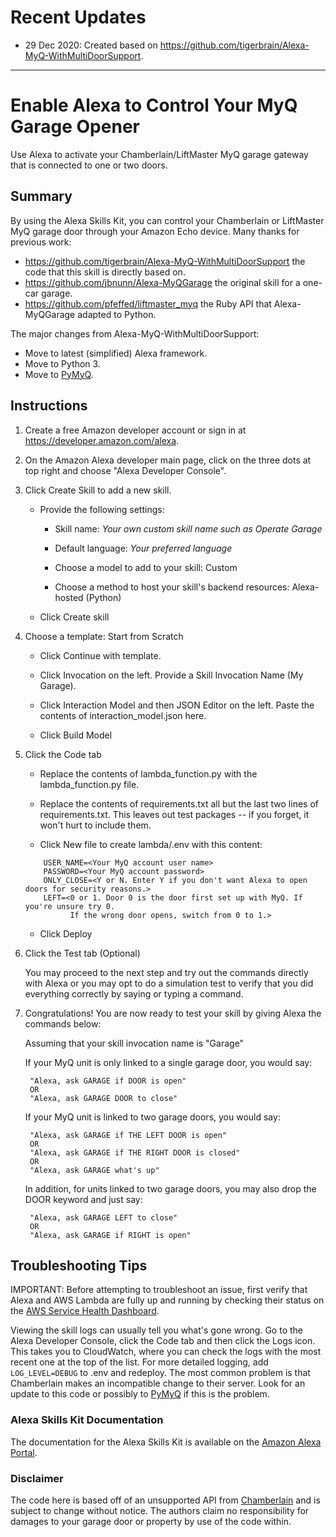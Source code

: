 # Recent Updates

* 29 Dec 2020: Created based on https://github.com/tigerbrain/Alexa-MyQ-WithMultiDoorSupport.

--------------------------------------

# Enable Alexa to Control Your MyQ Garage Opener
Use Alexa to activate your Chamberlain/LiftMaster MyQ garage gateway that is connected to one or two doors.

## Summary
By using the Alexa Skills Kit, you can control your Chamberlain or LiftMaster MyQ garage
door through your Amazon Echo device.
Many thanks for previous work:
* https://github.com/tigerbrain/Alexa-MyQ-WithMultiDoorSupport
  the code that this skill is directly based on.
* https://github.com/jbnunn/Alexa-MyQGarage
  the original skill for a one-car garage.
* https://github.com/pfeffed/liftmaster_myq
  the Ruby API that Alexa-MyQGarage adapted to Python.

The major changes from Alexa-MyQ-WithMultiDoorSupport:

* Move to latest (simplified) Alexa framework.
* Move to Python 3.
* Move to [PyMyQ](https://github.com/arraylabs/pymyq).

## Instructions

1.  Create a free Amazon developer account or sign in at https://developer.amazon.com/alexa.

2.  On the Amazon Alexa developer main page, click on the three dots at top right
and choose "Alexa Developer Console".

3.  Click Create Skill to add a new skill.

    * Provide the following settings:

      * Skill name: _Your own custom skill name such as Operate Garage_

      * Default language: _Your preferred language_

      * Choose a model to add to your skill: Custom

      * Choose a method to host your skill's backend resources: Alexa-hosted (Python)

    * Click Create skill

4.  Choose a template: Start from Scratch

    * Click Continue with template.

    * Click Invocation on the left.
    Provide a Skill Invocation Name (My Garage).

    * Click Interaction Model and then JSON Editor on the left.
    Paste the contents of interaction_model.json here.

    * Click Build Model

5.  Click the Code tab

    * Replace the contents of lambda_function.py with the lambda_function.py file.

    * Replace the contents of requirements.txt all but the last two lines of requirements.txt.
    This leaves out test packages -- if you forget, it won't hurt to include them.

    * Click New file to create lambda/.env with this content:
    ```
        USER_NAME=<Your MyQ account user name>
        PASSWORD=<Your MyQ account password>
        ONLY_CLOSE=<Y or N. Enter Y if you don't want Alexa to open doors for security reasons.>
        LEFT=<0 or 1. Door 0 is the door first set up with MyQ. If you're unsure try 0.
              If the wrong door opens, switch from 0 to 1.>
    ```
    * Click Deploy

6.  Click the Test tab (Optional)

    You may proceed to the next step and try out the commands directly with Alexa
    or you may opt to do a simulation test to verify that you did everything
    correctly by saying or typing a command.

7. Congratulations!  You are now ready to test your skill by giving Alexa the
    commands below:

    Assuming that your skill invocation name is "Garage"

    If your MyQ unit is only linked to a single garage door, you would say:

        "Alexa, ask GARAGE if DOOR is open"
        OR
        "Alexa, ask GARAGE DOOR to close"

    If your MyQ unit is linked to two garage doors, you would say:

        "Alexa, ask GARAGE if THE LEFT DOOR is open"
        OR
        "Alexa, ask GARAGE if THE RIGHT DOOR is closed"
        OR
        "Alexa, ask GARAGE what's up"

    In addition, for units linked to two garage doors, you may also drop the
    DOOR keyword and just say:

        "Alexa, ask GARAGE LEFT to close"
        OR
        "Alexa, ask GARAGE if RIGHT is open"

## Troubleshooting Tips

IMPORTANT:  Before attempting to troubleshoot an issue, first verify that Alexa and AWS Lambda are fully up and
 running by checking their status on the [AWS Service Health Dashboard](https://status.aws.amazon.com/).

Viewing the skill logs can usually tell you what's gone wrong.
Go to the Alexa Developer Console, click the Code tab and then click the Logs icon.
This takes you to CloudWatch, where you can check the logs  with the most recent
one at the top of the list.
For more detailed logging, add `LOG_LEVEL=DEBUG` to .env and redeploy.
The most common problem is that Chamberlain makes an incompatible change to their server.
Look for an update to this code or possibly to [PyMyQ](https://github.com/arraylabs/pymyq>)
if this is the problem.

### Alexa Skills Kit Documentation
The documentation for the Alexa Skills Kit is available on the
[Amazon Alexa Portal](https://developer.amazon.com/en-US/alexa).

### Disclaimer

The code here is based off of an unsupported API from [Chamberlain](http://www.chamberlain.com/)
and is subject to change without notice.
The authors claim no responsibility for damages to your garage door or property by use of the code within.
